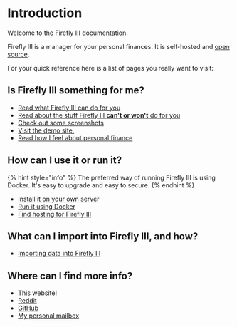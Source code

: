 # Introduction

Welcome to the Firefly III documentation.

Firefly III is a manager for your personal finances. It is self-hosted and [open source](https://github.com/firefly-iii/firefly-iii).

For your quick reference here is a list of pages you really want to visit:

## Is Firefly III something for me?

* [Read what Firefly III can do for you](about-firefly-iii/introduction.md)
* [Read about the stuff Firefly III **can't or won't** do for you](about-firefly-iii/what-its-not.md)
* [Check out some screenshots](about-firefly-iii/screenshots.md)
* [Visit the demo site.](https://demo.firefly-iii.org/)
* [Read how I feel about personal finance](about-firefly-iii/personal-finances.md)

## How can I use it or run it?

{% hint style="info" %}
The preferred way of running Firefly III is using Docker. It's easy to upgrade and easy to secure.
{% endhint %}

* [Install it on your own server](installation/self_hosted.md)
* [Run it using Docker](installation/docker.md)
* [Find hosting for Firefly III](installation/third_parties.md)

## What can I import into Firefly III, and how?

* [Importing data into Firefly III](importing-data/introduction.md)

## Where can I find more info?

* This website!
* [Reddit](https://old.reddit.com/r/FireflyIII/)
* [GitHub](https://github.com/firefly-iii/firefly-iii/)
* [My personal mailbox](mailto:james@firefly-iii.org)

